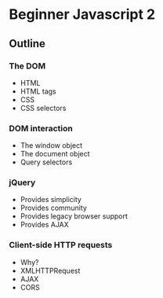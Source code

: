 # Beginner Javascript 2

## Outline

### The DOM
- HTML
- HTML tags
- CSS
- CSS selectors

### DOM interaction
- The window object
- The document object
- Query selectors

### jQuery
- Provides simplicity
- Provides community
- Provides legacy browser support
- Provides AJAX

### Client-side HTTP requests
- Why?
- XMLHTTPRequest
- AJAX
- CORS
